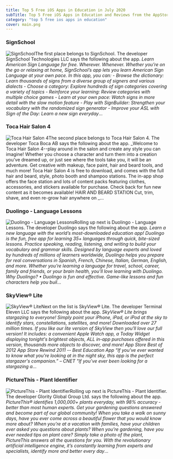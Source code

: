 ```yaml
---
title: Top 5 Free iOS Apps in Education in July 2020
subTitle: Top 5 Free iOS Apps in Education and Reviews from the AppStore in July 2020.
category: "top 5 free ios apps in education"
cover: main.png
---
```


### SignSchool

![SignSchool](https://is4-ssl.mzstatic.com/image/thumb/Purple118/v4/75/49/1c/75491cc2-fcf2-bc5c-f63b-f929380d5d18/AppIcon-1x_U007emarketing-0-0-GLES2_U002c0-512MB-sRGB-0-0-0-85-220-0-0-0-9.png/100x100bb.png)The first place belongs to SignSchool. The developer SignSchool Technologies LLC says the following about the app. _Learn American Sign Language for free. Wherever. Whenever.   Whether you’re on the go or relaxing at home, SignSchool’s app lets you learn American Sign Language at your own pace.  In this app, you can: - Browse the dictionary: Learn thousands of signs from a diverse group of signers and various dialects - Choose a category: Explore hundreds of sign categories covering a variety of topics - Reinforce your learning: Review categories with multiple choice games - Learn at your own pace: Watch signs in more detail with the slow motion feature  - Play with SignBuilder: Strengthen your vocabulary with the randomized sign generator - Improve your ASL with Sign of the Day: Learn a new sign everyday_...

### Toca Hair Salon 4

![Toca Hair Salon 4](https://is3-ssl.mzstatic.com/image/thumb/Purple124/v4/47/c0/a0/47c0a0a0-ac8c-924d-26bb-8797c6e82081/AppIcon-0-0-1x_U007emarketing-0-0-0-9-0-0-sRGB-0-0-0-GLES2_U002c0-512MB-85-220-0-0.png/100x100bb.png)The second place belongs to Toca Hair Salon 4. The developer Toca Boca AB says the following about the app. _Welcome to Toca Hair Salon 4--play around in the salon and create any style you can imagine! Whether you choose a character and turn them into a creation you’ve dreamed up, or just see where the tools take you, it will be an adventure. Get creative with makeup, face paint, hair and beard tools, and much more!  Toca Hair Salon 4 is free to download, and comes with the full hair and beard, style, photo booth and shampoo stations. The in-app shop offers the face station and lots of content packs featuring clothes, accessories, and stickers available for purchase. Check back for fun new content as it becomes available!  HAIR AND BEARD STATION  Cut, trim, shave, and even re-grow hair anywhere on _...

### Duolingo - Language Lessons

![Duolingo - Language Lessons](https://is3-ssl.mzstatic.com/image/thumb/Purple114/v4/3a/fc/77/3afc7735-8cc7-5e1a-ae81-edd55aa2d092/AppIcon-1x_U007emarketing-0-7-0-0-85-220.png/100x100bb.png)Rolling up next is Duolingo - Language Lessons. The developer Duolingo says the following about the app. _Learn a new language with the world’s most-downloaded education app! Duolingo is the fun, free app for learning 35+ languages through quick, bite-sized lessons. Practice speaking, reading, listening, and writing to build your vocabulary and grammar skills.   Designed by language experts and loved by hundreds of millions of learners worldwide, Duolingo helps you prepare for real conversations in Spanish, French, Chinese, Italian, German, English, and more.  Whether you’re learning a language for travel, school, career, family and friends, or your brain health, you’ll love learning with Duolingo.  Why Duolingo? • Duolingo is fun and effective. Game-like lessons and fun characters help you buil_...

### SkyView® Lite

![SkyView® Lite](https://is1-ssl.mzstatic.com/image/thumb/Purple113/v4/a8/cf/2f/a8cf2fe5-a2c0-0582-5ce6-0b09dce71cd5/AppIcon-0-0-1x_U007emarketing-0-0-0-4-0-0-sRGB-0-0-0-GLES2_U002c0-512MB-85-220-0-0.png/100x100bb.png)Next on the list is SkyView® Lite. The developer Terminal Eleven LLC says the following about the app. _SkyView® Lite brings stargazing to everyone! Simply point your iPhone, iPad, or iPod at the sky to identify stars, constellations, satellites, and more!  Downloaded over 27 million times.  If you like our lite version of SkyView then you'll love our full version! It includes: a convenient Apple Watch app, a Today Widget displaying tonight's brightest objects, ALL in-app purchases offered in this version, thousands more objects to discover, and more!  App Store Best of 2012 App Store Rewind 2011 -- Best Education App  “If you've ever wanted to know what you're looking at in the night sky, this app is the perfect stargazer's companion.”  – CNET   "If you’ve ever been looking for a stargazing a_...

### PictureThis - Plant Identifier

![PictureThis - Plant Identifier](https://is4-ssl.mzstatic.com/image/thumb/Purple114/v4/6e/10/c2/6e10c2b7-716b-d0a3-e1af-c640e77fc9a7/AppIcon-0-0-1x_U007emarketing-0-0-0-7-0-0-sRGB-0-0-0-GLES2_U002c0-512MB-85-220-0-0.png/100x100bb.png)Rolling up next is PictureThis - Plant Identifier. The developer Glority Global Group Ltd. says the following about the app. _PictureThis® identifies 1,000,000+ plants everyday, with 98% accuracy - better than most human experts. Get your gardening questions answered and become part of our global community!  When you take a walk on sunny days, have you ever come across a beautiful flower that you would know more about? When you’re at a vacation with families, have your children ever asked you questions about plants? When you’re gardening, have you ever needed tips on plant care? Simply take a photo of the plant, PictureThis answers all the questions for you.  With the revolutionary artificial intelligence engine, it’s constantly learning from experts and specialists, identify more and better every day_...

